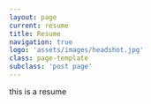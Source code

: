 ```yaml
---
layout: page
current: resume
title: Resume
navigation: true
logo: 'assets/images/headshot.jpg'
class: page-template
subclass: 'post page'
---
```


this is a resume